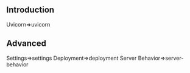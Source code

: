 ## Introduction
Uvicorn=>uvicorn

## Advanced
Settings=>settings
Deployment=>deployment
Server Behavior=>server-behavior
